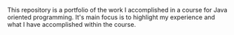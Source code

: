 This repository is a portfolio of the work I accomplished in a course for Java oriented programming. It's main focus is to highlight my experience and what I have accomplished within the course.
